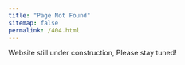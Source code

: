 ```yaml
---
title: "Page Not Found"
sitemap: false
permalink: /404.html
---
```


Website still under construction, Please stay tuned!
